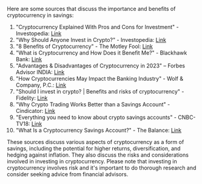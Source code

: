Here are some sources that discuss the importance and benefits of cryptocurrency in savings:

1. "Cryptocurrency Explained With Pros and Cons for Investment" - Investopedia: [Link](https://www.investopedia.com/terms/c/cryptocurrency.asp)
2. "Why Should Anyone Invest in Crypto?" - Investopedia: [Link](https://www.investopedia.com/tech/question-why-should-anyone-invest-crypto/)
3. "8 Benefits of Cryptocurrency" - The Motley Fool: [Link](https://www.fool.com/investing/stock-market/market-sectors/financials/cryptocurrency-stocks/benefits-of-cryptocurrency/)
4. "What is Cryptocurrency and How Does it Benefit Me?" - Blackhawk Bank: [Link](https://www.blackhawkbank.com/blog/what-is-cryptocurrency-and-how-does-it-benefit-me)
5. "Advantages & Disadvantages of Cryptocurrency in 2023" – Forbes Advisor INDIA: [Link](https://www.forbes.com/advisor/in/investing/cryptocurrency/advantages-of-cryptocurrency/)
6. "How Cryptocurrencies May Impact the Banking Industry" - Wolf & Company, P.C.: [Link](https://www.wolfandco.com/resources/insights/how-cryptocurrencies-may-impact-the-banking-industry/)
7. "Should I invest in crypto? | Benefits and risks of cryptocurrency" - Fidelity: [Link](https://www.fidelity.com/learning-center/trading-investing/crypto/risks-and-benefits-of-crypto)
8. "Why Crypto Trading Works Better than a Savings Account" - Cindicator: [Link](https://blog.cindicator.com/why-crypto-trading-works-better-than-a-savings-account/)
9. "Everything you need to know about crypto savings accounts" - CNBC-TV18: [Link](https://www.cnbctv18.com/cryptocurrency/crypto-savings-accounts-everything-you-need-to-know-14704361.htm)
10. "What Is a Cryptocurrency Savings Account?" - The Balance: [Link](https://www.thebalancemoney.com/what-is-a-cryptocurrency-savings-account-5498711)

These sources discuss various aspects of cryptocurrency as a form of savings, including the potential for higher returns, diversification, and hedging against inflation. They also discuss the risks and considerations involved in investing in cryptocurrency. Please note that investing in cryptocurrency involves risk and it's important to do thorough research and consider seeking advice from financial advisors.
